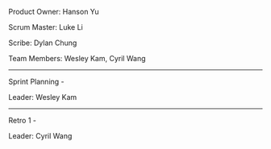 Product Owner: Hanson Yu

Scrum Master: Luke Li

Scribe: Dylan Chung

Team Members: Wesley Kam, Cyril Wang

-------------------------------------

Sprint Planning - 

Leader: Wesley Kam

-------------------------------------

Retro 1 - 

Leader: Cyril Wang
